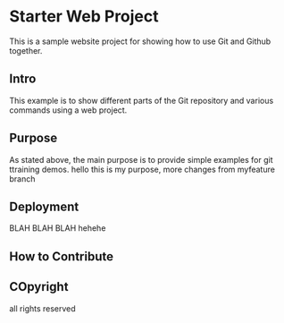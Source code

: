 # Starter Web Project
This is a sample website project for showing how to use Git and Github together. 

## Intro
This example is to show different parts of the Git repository and various commands using a web project. 

## Purpose
As stated above, the main purpose is to provide simple examples for git ttraining demos. 
hello this is my purpose, more changes from myfeature branch 
## Deployment 
BLAH BLAH BLAH 
hehehe

## How to Contribute

## COpyright
all rights reserved